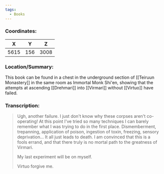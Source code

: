 ```yaml
---
tags:
  - Books
---
```


### Coordinates:
| **X** | **Y**| **Z** |
|:-----:|:----:|:-----:|
|5615  |156   |3008  |

### Location/Summary:
This book can be found in a chest in the underground section of [[Teiruun Monastery]] in the same room as Immortal Monk Shi'en, showing that the attempts at ascending [[Drehmari]] into [[Virmari]] without [[Virtuo]] have failed.

### Transcription:
> Ugh, another failure. I just don't know why these corpses aren't co-operating! At this point I've tried so many techniques I can barely remember what I was trying to do in the first place. Dismemberment, trepanning, application of poison, ingestion of toxin, freezing, sensory deprivation... It all just leads to death. I am convinced that this is a fools errand, and that there truly is no mortal path to the greatness of Virmari.
>
> My last experiment will be on myself.
>
> Virtuo forgive me.

